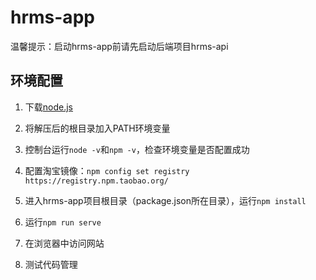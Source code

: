 # hrms-app

温馨提示：启动hrms-app前请先启动后端项目hrms-api

## 环境配置

1. 下载[node.js](https://npm.taobao.org/mirrors/node/v14.16.1/node-v14.16.1-win-x64.zip)

2. 将解压后的根目录加入PATH环境变量

3. 控制台运行`node -v`和`npm -v`，检查环境变量是否配置成功

4. 配置淘宝镜像：`npm config set registry https://registry.npm.taobao.org/`

5. 进入hrms-app项目根目录（package.json所在目录），运行`npm install`

6. 运行`npm run serve`

7. 在浏览器中访问网站 

8. 测试代码管理